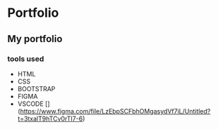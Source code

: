 # Portfolio
## My portfolio 

### tools used
* HTML
* CSS
* BOOTSTRAP 
* FIGMA 
* VSCODE
  [] (https://www.figma.com/file/LzEbpSCFbhOMgasydVf7iL/Untitled?t=3txalT9hTCv0rTI7-6)